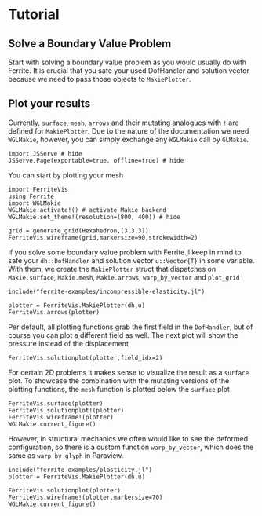# Tutorial

## Solve a Boundary Value Problem

Start with solving a boundary value problem as you would usually do with Ferrite. It is crucial that you safe your used DofHandler
and solution vector because we need to pass those objects to `MakiePlotter`.


## Plot your results

Currently, `surface`, `mesh`, `arrows` and their mutating analogues with `!` are defined for `MakiePlotter`.
Due to the nature of the documentation we need `WGLMakie`, however, you can simply exchange any `WGLMakie` call by `GLMakie`.

```@example 1
import JSServe # hide
JSServe.Page(exportable=true, offline=true) # hide
```

You can start by plotting your mesh

```@example 1
import FerriteVis
using Ferrite
import WGLMakie
WGLMakie.activate!() # activate Makie backend
WGLMakie.set_theme!(resolution=(800, 400)) # hide

grid = generate_grid(Hexahedron,(3,3,3))
FerriteVis.wireframe(grid,markersize=90,strokewidth=2)
```

If you solve some boundary value problem with Ferrite.jl keep in mind to safe your `dh::DofHandler` and solution vector `u::Vector{T}` in some variable.
With them, we create the `MakiePlotter` struct that dispatches on `Makie.surface`, `Makie.mesh`, `Makie.arrows`, `warp_by_vector` and `plot_grid`

```@example 1
include("ferrite-examples/incompressible-elasticity.jl")

plotter = FerriteVis.MakiePlotter(dh,u)
FerriteVis.arrows(plotter)
```

Per default, all plotting functions grab the first field in the `DofHandler`, but of course you can plot a different field as well.
The next plot will show the pressure instead of the displacement

```@example 1
FerriteVis.solutionplot(plotter,field_idx=2)
```

For certain 2D problems it makes sense to visualize the result as a `surface` plot. To showcase the combination with the mutating versions of the plotting functions,
the `mesh` function is plotted below the `surface` plot

```@example 1
FerriteVis.surface(plotter)
FerriteVis.solutionplot!(plotter)
FerriteVis.wireframe!(plotter)
WGLMakie.current_figure()
```

However, in structural mechanics we often would like to see the deformed configuration,
so there is a custom function `warp_by_vector`, which does the same as `warp by glyph` in Paraview.

```@example 1
include("ferrite-examples/plasticity.jl")
plotter = FerriteVis.MakiePlotter(dh,u)

FerriteVis.solutionplot(plotter)
FerriteVis.wireframe!(plotter,markersize=70)
WGLMakie.current_figure()
```

